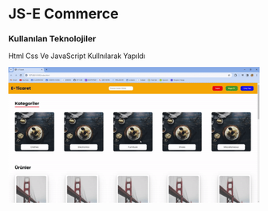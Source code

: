 <h1>JS-E Commerce</h1>

<h3>Kullanılan Teknolojiler</h3>

<p>Html Css Ve JavaScript Kullnılarak Yapıldı</p>

![](ecommerce.gif)

